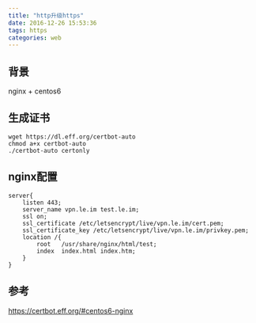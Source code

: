 ```yaml
---
title: "http升级https"
date: 2016-12-26 15:53:36
tags: https
categories: web
---
```


## 背景

nginx + centos6 

## 生成证书

```
wget https://dl.eff.org/certbot-auto
chmod a+x certbot-auto
./certbot-auto certonly
```

## nginx配置

```
server{
	listen 443;
	server_name vpn.le.im test.le.im;
	ssl on;
	ssl_certificate /etc/letsencrypt/live/vpn.le.im/cert.pem;
	ssl_certificate_key /etc/letsencrypt/live/vpn.le.im/privkey.pem;
	location /{
        root   /usr/share/nginx/html/test;
        index  index.html index.htm;
    }
}
```

## 参考

https://certbot.eff.org/#centos6-nginx

